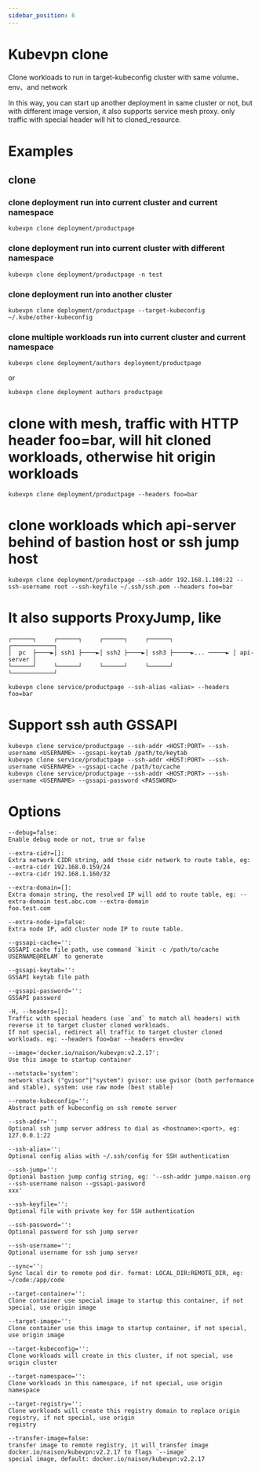 ```yaml
---
sidebar_position: 6
---
```


# Kubevpn clone

Clone workloads to run in target-kubeconfig cluster with same volume、env、and network

In this way, you can start up another deployment in same cluster or not, but with different image version, it also
supports service mesh proxy. only traffic with special header will hit to cloned_resource.

# Examples

## clone

### clone deployment run into current cluster and current namespace

```shell
kubevpn clone deployment/productpage
```

### clone deployment run into current cluster with different namespace

```shell
kubevpn clone deployment/productpage -n test
```

### clone deployment run into another cluster

```shell
kubevpn clone deployment/productpage --target-kubeconfig ~/.kube/other-kubeconfig
```

### clone multiple workloads run into current cluster and current namespace

```shell
kubevpn clone deployment/authors deployment/productpage
```

or

```shell
kubevpn clone deployment authors productpage
```

# clone with mesh, traffic with HTTP header foo=bar, will hit cloned workloads, otherwise hit origin workloads

```shell
kubevpn clone deployment/productpage --headers foo=bar
```

# clone workloads which api-server behind of bastion host or ssh jump host

```shell
kubevpn clone deployment/productpage --ssh-addr 192.168.1.100:22 --ssh-username root --ssh-keyfile ~/.ssh/ssh.pem --headers foo=bar
```

# It also supports ProxyJump, like

```text
┌──────┐     ┌──────┐     ┌──────┐     ┌──────┐                 ┌────────────┐
│  pc  ├────►│ ssh1 ├────►│ ssh2 ├────►│ ssh3 ├─────►... ─────► │ api-server │
└──────┘     └──────┘     └──────┘     └──────┘                 └────────────┘
```

```shell
kubevpn clone service/productpage --ssh-alias <alias> --headers foo=bar
```

# Support ssh auth GSSAPI

```shell
kubevpn clone service/productpage --ssh-addr <HOST:PORT> --ssh-username <USERNAME> --gssapi-keytab /path/to/keytab
kubevpn clone service/productpage --ssh-addr <HOST:PORT> --ssh-username <USERNAME> --gssapi-cache /path/to/cache
kubevpn clone service/productpage --ssh-addr <HOST:PORT> --ssh-username <USERNAME> --gssapi-password <PASSWORD>
```

# Options

```text
--debug=false:
Enable debug mode or not, true or false

--extra-cidr=[]:
Extra network CIDR string, add those cidr network to route table, eg: --extra-cidr 192.168.0.159/24
--extra-cidr 192.168.1.160/32

--extra-domain=[]:
Extra domain string, the resolved IP will add to route table, eg: --extra-domain test.abc.com --extra-domain
foo.test.com

--extra-node-ip=false:
Extra node IP, add cluster node IP to route table.

--gssapi-cache='':
GSSAPI cache file path, use command `kinit -c /path/to/cache USERNAME@RELAM` to generate

--gssapi-keytab='':
GSSAPI keytab file path

--gssapi-password='':
GSSAPI password

-H, --headers=[]:
Traffic with special headers (use `and` to match all headers) with reverse it to target cluster cloned workloads.
If not special, redirect all traffic to target cluster cloned workloads. eg: --headers foo=bar --headers env=dev

--image='docker.io/naison/kubevpn:v2.2.17':
Use this image to startup container

--netstack='system':
network stack ("gvisor"|"system") gvisor: use gvisor (both performance and stable), system: use raw mode (best stable)

--remote-kubeconfig='':
Abstract path of kubeconfig on ssh remote server

--ssh-addr='':
Optional ssh jump server address to dial as <hostname>:<port>, eg: 127.0.0.1:22

--ssh-alias='':
Optional config alias with ~/.ssh/config for SSH authentication

--ssh-jump='':
Optional bastion jump config string, eg: '--ssh-addr jumpe.naison.org --ssh-username naison --gssapi-password
xxx'

--ssh-keyfile='':
Optional file with private key for SSH authentication

--ssh-password='':
Optional password for ssh jump server

--ssh-username='':
Optional username for ssh jump server

--sync='':
Sync local dir to remote pod dir. format: LOCAL_DIR:REMOTE_DIR, eg: ~/code:/app/code

--target-container='':
Clone container use special image to startup this container, if not special, use origin image

--target-image='':
Clone container use this image to startup container, if not special, use origin image

--target-kubeconfig='':
Clone workloads will create in this cluster, if not special, use origin cluster

--target-namespace='':
Clone workloads in this namespace, if not special, use origin namespace

--target-registry='':
Clone workloads will create this registry domain to replace origin registry, if not special, use origin
registry

--transfer-image=false:
transfer image to remote registry, it will transfer image docker.io/naison/kubevpn:v2.2.17 to flags `--image`
special image, default: docker.io/naison/kubevpn:v2.2.17
```